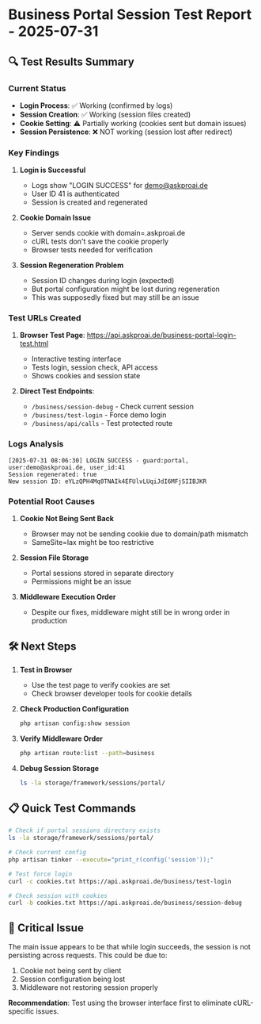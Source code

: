 # Business Portal Session Test Report - 2025-07-31

## 🔍 Test Results Summary

### Current Status
- **Login Process**: ✅ Working (confirmed by logs)
- **Session Creation**: ✅ Working (session files created)
- **Cookie Setting**: ⚠️ Partially working (cookies sent but domain issues)
- **Session Persistence**: ❌ NOT working (session lost after redirect)

### Key Findings

1. **Login is Successful**
   - Logs show "LOGIN SUCCESS" for demo@askproai.de
   - User ID 41 is authenticated
   - Session is created and regenerated

2. **Cookie Domain Issue**
   - Server sends cookie with domain=.askproai.de
   - cURL tests don't save the cookie properly
   - Browser tests needed for verification

3. **Session Regeneration Problem**
   - Session ID changes during login (expected)
   - But portal configuration might be lost during regeneration
   - This was supposedly fixed but may still be an issue

### Test URLs Created

1. **Browser Test Page**: https://api.askproai.de/business-portal-login-test.html
   - Interactive testing interface
   - Tests login, session check, API access
   - Shows cookies and session state

2. **Direct Test Endpoints**:
   - `/business/session-debug` - Check current session
   - `/business/test-login` - Force demo login
   - `/business/api/calls` - Test protected route

### Logs Analysis

```
[2025-07-31 08:06:30] LOGIN SUCCESS - guard:portal, user:demo@askproai.de, user_id:41
Session regenerated: true
New session ID: eYLzQPH4Mq0TNAIk4EFUlvLUqiJdI6MFjSIIBJKR
```

### Potential Root Causes

1. **Cookie Not Being Sent Back**
   - Browser may not be sending cookie due to domain/path mismatch
   - SameSite=lax might be too restrictive

2. **Session File Storage**
   - Portal sessions stored in separate directory
   - Permissions might be an issue

3. **Middleware Execution Order**
   - Despite our fixes, middleware might still be in wrong order in production

## 🛠️ Next Steps

1. **Test in Browser**
   - Use the test page to verify cookies are set
   - Check browser developer tools for cookie details

2. **Check Production Configuration**
   ```bash
   php artisan config:show session
   ```

3. **Verify Middleware Order**
   ```bash
   php artisan route:list --path=business
   ```

4. **Debug Session Storage**
   ```bash
   ls -la storage/framework/sessions/portal/
   ```

## 📋 Quick Test Commands

```bash
# Check if portal sessions directory exists
ls -la storage/framework/sessions/portal/

# Check current config
php artisan tinker --execute="print_r(config('session'));"

# Test force login
curl -c cookies.txt https://api.askproai.de/business/test-login

# Check session with cookies
curl -b cookies.txt https://api.askproai.de/business/session-debug
```

## 🚨 Critical Issue

The main issue appears to be that while login succeeds, the session is not persisting across requests. This could be due to:

1. Cookie not being sent by client
2. Session configuration being lost
3. Middleware not restoring session properly

**Recommendation**: Test using the browser interface first to eliminate cURL-specific issues.